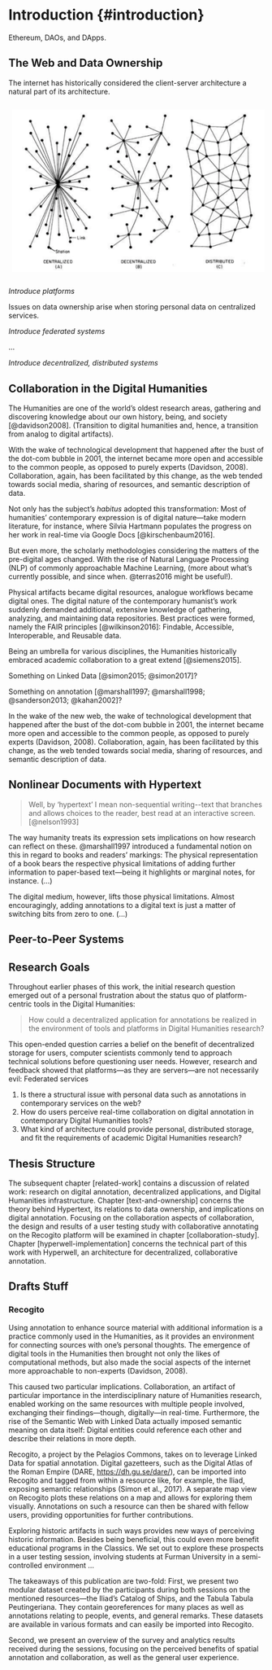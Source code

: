 # Introduction {#introduction}

Ethereum, DAOs, and DApps.

## The Web and Data Ownership

The internet has historically considered the client-server architecture a natural part of its architecture.

![Communication networks architectures](figures/network-architectures.png)

_Introduce platforms_

Issues on data ownership arise when storing personal data on centralized services.

_Introduce federated systems_

…

_Introduce decentralized, distributed systems_

## Collaboration in the Digital Humanities

The Humanities are one of the world’s oldest research areas, gathering and discovering knowledge about our own history, being, and society [@davidson2008]. (Transition to digital humanities and, hence, a transition from analog to digital artifacts).

With the wake of technological development that happened after the bust of the dot-com bubble in 2001, the internet became more open and accessible to the common people, as opposed to purely experts (Davidson, 2008). Collaboration, again, has been facilitated by this change, as the web tended towards social media, sharing of resources, and semantic description of data. 

Not only has the subject’s _habitus_ adopted this transformation: Most of humanities’ contemporary expression is of digital nature—take modern literature, for instance, where Silvia Hartmann populates the progress on her work in real-time via Google Docs [@kirschenbaum2016].

But even more, the scholarly methodologies considering the matters of the pre-digital ages changed. With the rise of Natural Language Processing (NLP) of commonly approachable Machine Learning, (more about what’s currently possible, and since when. @terras2016 might be useful!).

Physical artifacts became digital resources, analogue workflows became digital ones. The digital nature of the contemporary humanist’s work suddenly demanded additional, extensive knowledge of gathering, analyzing, and maintaining data repositories. Best practices were formed, namely the FAIR principles [@wilkinson2016]: Findable, Accessible, Interoperable, and Reusable data. 

<!-- transitioning to collaboration -->
Being an umbrella for various disciplines, the Humanities historically embraced academic collaboration to a great extend [@siemens2015].

Something on Linked Data [@simon2015; @simon2017]?

Something on annotation [@marshall1997; @marshall1998; @sanderson2013; @kahan2002]?



In the wake of the new web, the wake of technological development that happened after the bust of the dot-com bubble in 2001, the internet became more open and accessible to the common people, as opposed to purely experts (Davidson, 2008). Collaboration, again, has been facilitated by this change, as the web tended towards social media, sharing of resources, and semantic description of data.


## Nonlinear Documents with Hypertext

> Well, by ‘hypertext’ I mean non-sequential writing--text that branches and allows choices to the reader, best read at an interactive screen. [@nelson1993]

The way humanity treats its expression sets implications on how research can reflect on these. @marshall1997 introduced a fundamental notion on this in regard to books and readers’ markings: The physical representation of a book bears the respective physical limitations of adding further information to paper-based text—being it highlights or marginal notes, for instance. (…)

The digital medium, however, lifts those physical limitations. Almost encouragingly, adding annotations to a digital text is just a matter of switching bits from zero to one. (…)

## Peer-to-Peer Systems

## Research Goals

Throughout earlier phases of this work, the initial research question emerged out of a personal frustration about the status quo of platform-centric tools in the Digital Humanities:

> How could a decentralized application for annotations be realized in the environment of tools and platforms in Digital Humanities research?

This open-ended question carries a belief on the benefit of decentralized storage for users, computer scientists commonly tend to approach technical solutions before questioning user needs. However, research and feedback showed that platforms—as they are servers—are not necessarily evil: Federated services

1. Is there a structural issue with personal data such as annotations in contemporary services on the web?
1. How do users perceive real-time collaboration on digital annotation in contemporary Digital Humanities tools?
2. What kind of architecture could provide personal, distributed storage, and fit the requirements of academic Digital Humanities research?


## Thesis Structure

The subsequent chapter [related-work] contains a discussion of related work: research on digital annotation, decentralized applications, and Digital Humanities infrastructure. Chapter [text-and-ownership] concerns the theory behind Hypertext, its relations to data ownership, and implications on digital annotation. Focusing on the collaboration aspects of collaboration, the design and results of a user testing study with collaborative annotating on the Recogito platform will be examined in chapter [collaboration-study]. Chapter [hyperwell-implementation] concerns the technical part of this work with Hyperwell, an architecture for decentralized, collaborative annotation.


## Drafts Stuff

### Recogito

Using annotation to enhance source material with additional information is a practice commonly used in the Humanities, as it provides an environment for connecting sources with one’s personal thoughts. The emergence of digital tools in the Humanities then brought not only the likes of computational methods, but also made the social aspects of the internet more approachable to non-experts (Davidson, 2008).

This caused two particular implications. Collaboration, an artifact of particular importance in the interdisciplinary nature of Humanities research, enabled working on the same resources with multiple people involved, exchanging their findings—though, digitally—in real-time. Furthermore, the rise of the Semantic Web with Linked Data actually imposed semantic meaning on data itself: Digital entities could reference each other and describe their relations in more depth.

Recogito, a project by the Pelagios Commons, takes on to leverage Linked Data for spatial annotation. Digital gazetteers, such as the Digital Atlas of the Roman Empire (DARE, https://dh.gu.se/dare/), can be imported into Recogito and tagged from within a resource like, for example, the Iliad, exposing semantic relationships (Simon et al., 2017). A separate map view on Recogito plots these relations on a map and allows for exploring them visually. Annotations on such a resource can then be shared with fellow users, providing opportunities for further contributions.

Exploring historic artifacts in such ways provides new ways of perceiving historic information. Besides being beneficial, this could even more benefit educational programs in the Classics. We set out to explore these prospects in a user testing session, involving students at Furman University in a semi-controlled environment … 

The takeaways of this publication are two-fold: First, we present two modular dataset created by the participants during both sessions on the mentioned resources—the Iliad’s Catalog of Ships, and the Tabula Tabula Peutingeriana. They contain georeferences for many places as well as annotations relating to people, events, and general remarks. These datasets are available in various formats and can easily be imported into Recogito.

Second, we present an overview of the survey and analytics results received during the sessions, focusing on the perceived benefits of spatial annotation and collaboration, as well as the general user experience.

